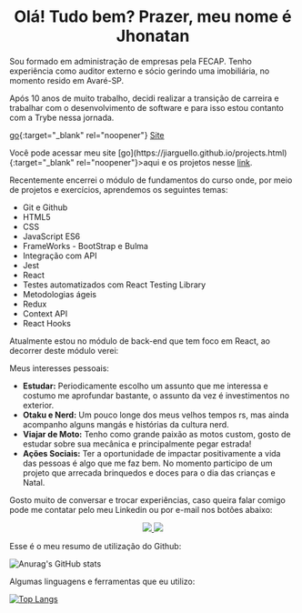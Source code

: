 <H1 align="center">Olá! Tudo bem? Prazer, meu nome é Jhonatan</H1>

<p>Sou formado em administração de empresas pela FECAP. Tenho experiência como auditor externo e sócio gerindo uma imobiliária, no momento resido em Avaré-SP.</p>

<p>Após 10 anos de muito trabalho, decidi realizar a transição de carreira e trabalhar com o desenvolvimento de software e para isso estou contanto com a Trybe nessa jornada.</p>

[go](http://stackoverflow.com){:target="_blank" rel="noopener"}
[Site](https://jiarguello.github.io/projects.html)

<p>Você pode acessar meu site [go](https://jiarguello.github.io/projects.html){:target="_blank" rel="noopener"}>aqui</a> e os projetos nesse <a href="https://jiarguello.github.io/projects.html" target="_blank">link</a>.</p>

<p>Recentemente encerrei o módulo de fundamentos do curso onde, por meio de projetos e exercícios, aprendemos os seguintes temas:</p>

<ul>
  <li>Git e Github</li>
  <li>HTML5</li>
  <li>CSS</li>
  <li>JavaScript ES6</li>
  <li>FrameWorks - BootStrap e Bulma</li>
  <li>Integração com API</li>
  <li>Jest</li>
  <li>React</li>
  <li>Testes automatizados com React Testing Library</li>
  <li>Metodologias ágeis</li>
  <li>Redux</li>
  <li>Context API</li>
  <li>React Hooks</li>
</ul>

<p>Atualmente estou no módulo de back-end que tem foco em React, ao decorrer deste módulo verei:</p>

<ul>

</ul>


Meus interesses pessoais:

- <b>Estudar:</b> Periodicamente escolho um assunto que me interessa e costumo me aprofundar bastante, o assunto da vez é investimentos no exterior.
- <b>Otaku e Nerd:</b> Um pouco longe dos meus velhos tempos rs, mas ainda acompanho alguns mangás e histórias da cultura nerd.
- <b>Viajar de Moto:</b> Tenho como grande paixão as motos custom, gosto de estudar sobre sua mecânica e principalmente pegar estrada!
- <b>Ações Sociais:</b> Ter a oportunidade de impactar positivamente a vida das pessoas é algo que me faz bem. No momento participo de um projeto que arrecada brinquedos e doces para o dia das crianças e Natal.


Gosto muito de conversar e trocar experiências, caso queira falar comigo pode me contatar pelo meu Linkedin ou por e-mail nos botões abaixo:

<p align="center">
  <a href="https://www.linkedin.com/in/jhonatan-arguello/">
    <img href="https://www.linkedin.com/in/jhonatan-arguello/" src="https://img.shields.io/badge/LinkedIn-0077B5?style=for-the-badge&logo=linkedin&logoColor=white"/>
  </a>
  <a href="mailto:jhonatan.arguello@gmail.com?subject=Olá!">
    <img src="https://img.shields.io/badge/Gmail-D14836?style=for-the-badge&logo=gmail&logoColor=white" />
  </a>
</p>

<p>Esse é o meu resumo de utilização do Github:</p>

![Anurag's GitHub stats](https://github-readme-stats.vercel.app/api?username=jiarguello&show_icons=true&theme=gotham)


<p>Algumas linguagens e ferramentas que eu utilizo:</p>


[![Top Langs](https://github-readme-stats.vercel.app/api/top-langs/?username=jiarguello)](https://github.com/jiarguello/github-readme-stats)
